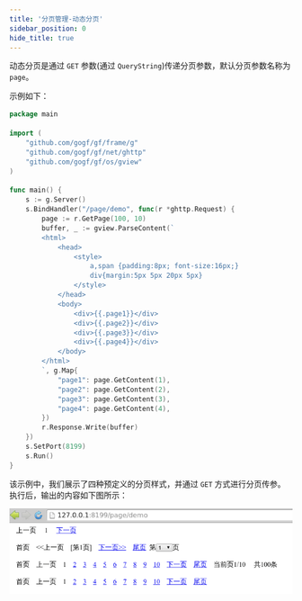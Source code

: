 ```yaml
---
title: '分页管理-动态分页'
sidebar_position: 0
hide_title: true
---
```


动态分页是通过 `GET` 参数(通过 `QueryString`)传递分页参数，默认分页参数名称为 `page`。

示例如下：

```  go
package main

import (
	"github.com/gogf/gf/frame/g"
	"github.com/gogf/gf/net/ghttp"
	"github.com/gogf/gf/os/gview"
)

func main() {
	s := g.Server()
	s.BindHandler("/page/demo", func(r *ghttp.Request) {
		page := r.GetPage(100, 10)
		buffer, _ := gview.ParseContent(`
        <html>
            <head>
                <style>
                    a,span {padding:8px; font-size:16px;}
                    div{margin:5px 5px 20px 5px}
                </style>
            </head>
            <body>
                <div>{{.page1}}</div>
                <div>{{.page2}}</div>
                <div>{{.page3}}</div>
                <div>{{.page4}}</div>
            </body>
        </html>
        `, g.Map{
			"page1": page.GetContent(1),
			"page2": page.GetContent(2),
			"page3": page.GetContent(3),
			"page4": page.GetContent(4),
		})
		r.Response.Write(buffer)
	})
	s.SetPort(8199)
	s.Run()
}

```

该示例中，我们展示了四种预定义的分页样式，并通过 `GET` 方式进行分页传参。执行后，输出的内容如下图所示：

![](/markdown/c0a1bd3161fe112d8cc5074f05bae121.png)